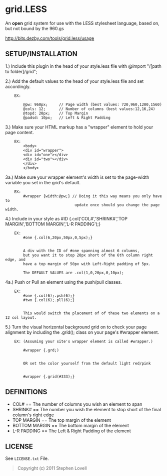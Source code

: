 grid.LESS
=======

An **open** grid system for use with the LESS stylesheet language, based on, but not bound by the 960.gs

<http://bits.dezby.com/tools/grid.less/usage>

SETUP/INSTALLATION 
-----


1.) Include this plugin in the head of your style.less file with @import "/[path to folder]/grid";

2.) Add the default values to the head of your style.less file and set accordingly.

		EX:     
			
			@pw: 960px;		// Page width (best values: 720,960,1200,1560)
			@cols: 12;		// Number of columns (best values:12,16,24)
			@topd: 20px;	// Top Margin
			@padsd: 10px;	// Left & Right Padding
			

3.) Make sure your HTML markup has a "wrapper" element to hold your page content.

		EX:
			<body>
			<div id="wrapper">
			<div id="one"></div>
			<div id="two"></div>
			</div>
			</body>	
			

 3a.) Make sure your wrapper element's width is set to the page-width variable you set in the grid's default.

		EX:
			#wrapper {width:@pw;} // Doing it this way means you only have to 
                                   update once should you change the page width.
			
		
 4.) Include in your style as #ID {.col('COL#','SHRINK#','TOP MARGIN','BOTTOM MARGIN','L-R PADDING');} 

		EX:
			#one {.col(6,20px,50px,0,5px);}
			

			A div with the ID of #one spanning almost 6 columns, 
 			but you want it to stop 20px short of the 6th column right edge, and 
 			have a top margin of 50px with Left-Right padding of 5px.

 			The DEFAULT VALUES are .col(1,0,20px,0,10px);

 4a.) Push or Pull an element using the push/pull classes.
		
		EX: 
			#one {.col(6);.psh(6);}
			#two {.col(6);.pll(6);}
			

			This would switch the placement of of these two elements on a 12 col layout.

 5.) Turn the visual horizontal background grid on to check your page alignment by including the .grid(); class on your page's #wrapper element.

		EX: (Assuming your site's wrapper element is called #wrapper.)

			#wrapper {.grd;)
			

			OR set the color yourself from the default light red/pink
			
			
			#wrapper {.grid(#333);}
			

DEFINITIONS
-------

*  COL# == The number of columns you wish an element to span
*  SHRINK# == The number you wish the element to stop short of the final column's right edge
*  TOP MARGIN == The top margin of the element
*  BOTTOM MARGIN == The bottom margin of the element
*  L-R PADDING == The Left & Right Padding of the element


LICENSE
-------

See `LICENSE.txt` File.

> Copyright (c) 2011 Stephen Lovell

